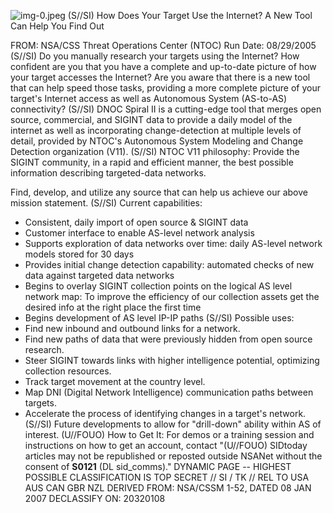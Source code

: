 ![img-0.jpeg](img-0.jpeg)
(S//SI) How Does Your Target Use the Internet? A New Tool Can Help You Find Out

FROM:
NSA/CSS Threat Operations Center (NTOC)
Run Date: 08/29/2005
(S//SI) Do you manually research your targets using the Internet? How confident are you that you have a complete and up-to-date picture of how your target accesses the Internet? Are you aware that there is a new tool that can help speed those tasks, providing a more complete picture of your target's Internet access as well as Autonomous System (AS-to-AS) connectivity?
(S//SI) DNOC Spiral II is a cutting-edge tool that merges open source, commercial, and SIGINT data to provide a daily model of the internet as well as incorporating change-detection at multiple levels of detail, provided by NTOC's Autonomous System Modeling and Change Detection organization (V11).
(S//SI) NTOC V11 philosophy:
Provide the SIGINT community, in a rapid and efficient manner, the best possible information describing targeted-data networks.

Find, develop, and utilize any source that can help us achieve our above mission statement.
(S//SI) Current capabilities:

- Consistent, daily import of open source \& SIGINT data
- Customer interface to enable AS-level network analysis
- Supports exploration of data networks over time: daily AS-level network models stored for 30 days
- Provides initial change detection capability: automated checks of new data against targeted data networks
- Begins to overlay SIGINT collection points on the logical AS level network map: To improve the efficiency of our collection assets get the desired info at the right place the first time
- Begins development of AS level IP-IP paths
(S//SI) Possible uses:
- Find new inbound and outbound links for a network.
- Find new paths of data that were previously hidden from open source research.
- Steer SIGINT towards links with higher intelligence potential, optimizing collection resources.
- Track target movement at the country level.
- Map DNI (Digital Network Intelligence) communication paths between targets.
- Accelerate the process of identifying changes in a target's network.
(S//SI) Future developments to allow for "drill-down" ability within AS of interest.
(U//FOUO) How to Get It:
For demos or a training session and instructions on how to get an account, contact
"(U//FOUO) SIDtoday articles may not be republished or reposted outside NSANet without the consent of $\mathbf{S 0 1 2 1}$ (DL sid_comms)."
DYNAMIC PAGE -- HIGHEST POSSIBLE CLASSIFICATION IS TOP SECRET // SI / TK // REL TO USA AUS CAN GBR NZL
DERIVED FROM: NSA/CSSM 1-52, DATED 08 JAN 2007 DECLASSIFY ON: 20320108
